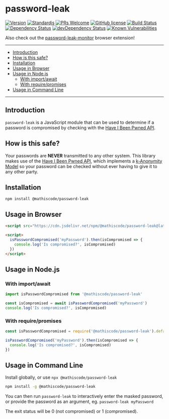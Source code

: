 <!-- markdownlint-disable MD026 -->

# password-leak <!-- omit in toc -->

[![Version](https://img.shields.io/npm/v/@mathiscode/password-leak.svg?color=blue)](https://www.npmjs.com/package/@mathiscode/password-leak)
[![Standardjs](https://img.shields.io/badge/code_style-standard-blue.svg)](https://standardjs.com)
[![PRs Welcome](https://img.shields.io/badge/PRs-welcome-blue.svg)](https://github.com/mathiscode/password-leak/compare)
[![GitHub license](https://img.shields.io/github/license/mathiscode/password-leak.svg?color=blue)](https://github.com/mathiscode/password-leak/blob/master/LICENSE)
[![Build Status](https://travis-ci.org/mathiscode/password-leak.svg?branch=master)](https://travis-ci.org/mathiscode/password-leak)
[![Dependency Status](https://david-dm.org/mathiscode/password-leak.svg)](https://david-dm.org/mathiscode/password-leak)
[![devDependency Status](https://david-dm.org/mathiscode/password-leak/dev-status.svg)](https://david-dm.org/mathiscode/password-leak)
[![Known Vulnerabilities](https://snyk.io/test/github/mathiscode/password-leak/badge.svg?targetFile=package.json)](https://snyk.io/test/github/mathiscode/password-leak?targetFile=package.json)

Also check out the [password-leak-monitor](https://github.com/mathiscode/password-leak-monitor) browser extension!

---

- [Introduction](#Introduction)
- [How is this safe?](#How-is-this-safe)
- [Installation](#Installation)
- [Usage in Browser](#Usage-in-Browser)
- [Usage in Node.js](#Usage-in-Nodejs)
  - [With import/await](#With-importawait)
  - [With require/promises](#With-requirepromises)
- [Usage in Command Line](#Usage-in-Command-Line)

---

## Introduction

`password-leak` is a JavaScript module that can be used to determine if a password is compromised by checking with the [Have I Been Pwned API](https://haveibeenpwned.com/API/).

## How is this safe?

Your passwords are **NEVER** transmitted to any other system. This library makes use of the [Have I Been Pwned API](https://haveibeenpwned.com/API/), which implements a [k-Anonymity Model](https://en.wikipedia.org/wiki/K-anonymity) so your password can be checked without ever having to give it to any other party.

## Installation

`npm install @mathiscode/password-leak`

## Usage in Browser

```html
<script src="https://cdn.jsdelivr.net/npm/@mathiscode/password-leak@latest"></script>

<script>
  isPasswordCompromised('myPassword').then(isCompromised => {
    console.log('Is compromised?', isCompromised)
  })
</script>
```

## Usage in Node.js

### With import/await

```js
import isPasswordCompromised from '@mathiscode/password-leak'

const isCompromised = await isPasswordCompromised('myPassword')
console.log('Is compromised?', isCompromised)
```

### With require/promises

```js
const isPasswordCompromised = require('@mathiscode/password-leak').default

isPasswordCompromised('myPassword').then(isCompromised => {
  console.log('Is compromised?', isCompromised)
})
```

## Usage in Command Line

Install globally, or use `npx @mathiscode/password-leak`

```sh
npm install -g @mathiscode/password-leak
```

You can then run `password-leak` to interactively enter the masked password, or provide the password as an argument, eg. `password-leak myPassword`

The exit status will be 0 (not compromised) or 1 (compromised).
